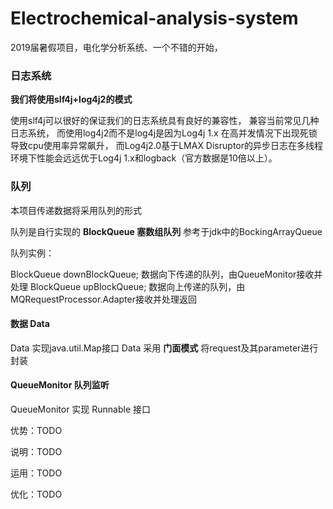 # Electrochemical-analysis-system
2019届暑假项目，电化学分析系统、一个不错的开始，

### 日志系统
**我们将使用slf4j+log4j2的模式**

使用slf4j可以很好的保证我们的日志系统具有良好的兼容性， 
兼容当前常见几种日志系统，
而使用log4j2而不是log4j是因为Log4j 1.x 在高并发情况下出现死锁导致cpu使用率异常飙升，
而Log4j2.0基于LMAX Disruptor的异步日志在多线程环境下性能会远远优于Log4j 1.x和logback（官方数据是10倍以上）。

### 队列
本项目传递数据将采用队列的形式

队列是自行实现的  **BlockQueue 塞数组队列** 参考于jdk中的BockingArrayQueue

队列实例：

BlockQueue<Data> downBlockQueue;
数据向下传递的队列，由QueueMonitor接收并处理
BlockQueue<Data> upBlockQueue;
数据向上传递的队列，由MQRequestProcessor.Adapter接收并处理返回

#### 数据 Data
Data 实现java.util.Map接口
Data 采用 **门面模式** 将request及其parameter进行封装

#### QueueMonitor 队列监听
QueueMonitor 实现 Runnable 接口 

优势：TODO

说明：TODO

运用：TODO

优化：TODO